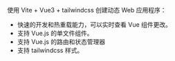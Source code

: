 使用 Vite + Vue3 + tailwindcss 创建动态 Web 应用程序：

- 快速的开发和热重载能力，可以实时查看 Vue 组件更改。
- 支持 Vue.js 的单文件组件。
- 支持 Vue.js 的路由和状态管理器
- 支持 tailwindcss 样式。
